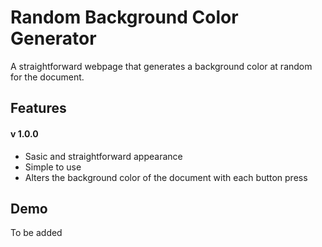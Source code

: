 
# Random Background Color Generator

A straightforward webpage that generates a background color at random for the document.


## Features
#### v 1.0.0
- Sasic and straightforward appearance
- Simple to use
- Alters the background color of the document with each button press


## Demo

To be added


